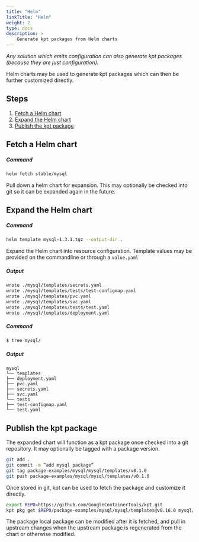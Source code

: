 ```yaml
---
title: "Helm"
linkTitle: "Helm"
weight: 2
type: docs
description: >
    Generate kpt packages from Helm charts
---
```


*Any solution which emits configuration can also generate kpt packages
(because they are just configuration).*

Helm charts may be used to generate kpt packages which can then be further
customized directly.


## Steps

1. [Fetch a Helm chart](#fetch-a-helm-chart)
2. [Expand the Helm chart](#expand-the-helm-chart)
3. [Publish the kpt package](#publish-the-kpt-package)

## Fetch a Helm chart

##### Command

```sh
helm fetch stable/mysql
```

Pull down a helm chart for expansion.  This may optionally be checked into
git so it can be expanded again in the future.

## Expand the Helm chart

##### Command

```sh
helm template mysql-1.3.1.tgz --output-dir .
```

Expand the Helm chart into resource configuration.  Template values may be
provided on the commandline or through a `value.yaml`

##### Output

```sh
wrote ./mysql/templates/secrets.yaml
wrote ./mysql/templates/tests/test-configmap.yaml
wrote ./mysql/templates/pvc.yaml
wrote ./mysql/templates/svc.yaml
wrote ./mysql/templates/tests/test.yaml
wrote ./mysql/templates/deployment.yaml
```

##### Command

```sh
$ tree mysql/
```

##### Output

```
mysql
└── templates
├── deployment.yaml
├── pvc.yaml
├── secrets.yaml
├── svc.yaml
└── tests
├── test-configmap.yaml
└── test.yaml
```

## Publish the kpt package

The expanded chart will function as a kpt package once checked into a git
repository.  It may optionally be tagged with a package version.

```sh
git add .
git commit -m “add mysql package”
git tag package-examples/mysql/mysql/templates/v0.1.0
git push package-examples/mysql/mysql/templates/v0.1.0
```

Once stored in git, kpt can be used to fetch the package and customize it directly.

```sh
export REPO=https://github.com/GoogleContainerTools/kpt.git
kpt pkg get $REPO/package-examples/mysql/mysql/templates@v0.16.0 mysql/
```

The package local package can be modified after it is fetched, and pull in
upstream changes when the upstream package is regenerated from the chart
or otherwise modified.
